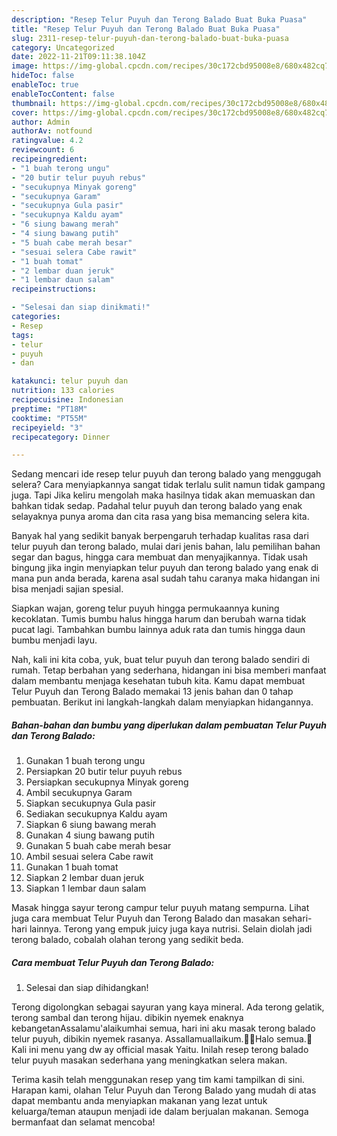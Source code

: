```yaml
---
description: "Resep Telur Puyuh dan Terong Balado Buat Buka Puasa"
title: "Resep Telur Puyuh dan Terong Balado Buat Buka Puasa"
slug: 2311-resep-telur-puyuh-dan-terong-balado-buat-buka-puasa
category: Uncategorized
date: 2022-11-21T09:11:38.104Z
image: https://img-global.cpcdn.com/recipes/30c172cbd95008e8/680x482cq70/telur-puyuh-dan-terong-balado-foto-resep-utama.jpg
hideToc: false
enableToc: true
enableTocContent: false
thumbnail: https://img-global.cpcdn.com/recipes/30c172cbd95008e8/680x482cq70/telur-puyuh-dan-terong-balado-foto-resep-utama.jpg
cover: https://img-global.cpcdn.com/recipes/30c172cbd95008e8/680x482cq70/telur-puyuh-dan-terong-balado-foto-resep-utama.jpg
author: Admin
authorAv: notfound
ratingvalue: 4.2
reviewcount: 6
recipeingredient:
- "1 buah terong ungu"
- "20 butir telur puyuh rebus"
- "secukupnya Minyak goreng"
- "secukupnya Garam"
- "secukupnya Gula pasir"
- "secukupnya Kaldu ayam"
- "6 siung bawang merah"
- "4 siung bawang putih"
- "5 buah cabe merah besar"
- "sesuai selera Cabe rawit"
- "1 buah tomat"
- "2 lembar duan jeruk"
- "1 lembar daun salam"
recipeinstructions:

- "Selesai dan siap dinikmati!"
categories:
- Resep
tags:
- telur
- puyuh
- dan

katakunci: telur puyuh dan 
nutrition: 133 calories
recipecuisine: Indonesian
preptime: "PT18M"
cooktime: "PT55M"
recipeyield: "3"
recipecategory: Dinner

---
```



Sedang mencari ide resep telur puyuh dan terong balado yang menggugah selera? Cara menyiapkannya sangat tidak terlalu sulit namun tidak gampang juga. Tapi Jika keliru mengolah maka hasilnya tidak akan memuaskan dan bahkan tidak sedap. Padahal telur puyuh dan terong balado yang enak selayaknya punya aroma dan cita rasa yang bisa memancing selera kita.


Banyak hal yang sedikit banyak berpengaruh terhadap kualitas rasa dari telur puyuh dan terong balado, mulai dari jenis bahan, lalu pemilihan bahan segar dan bagus, hingga cara membuat dan menyajikannya. Tidak usah bingung jika ingin menyiapkan telur puyuh dan terong balado yang enak di mana pun anda berada, karena asal sudah tahu caranya maka hidangan ini bisa menjadi sajian spesial.

Siapkan wajan, goreng telur puyuh hingga permukaannya kuning kecoklatan. Tumis bumbu halus hingga harum dan berubah warna tidak pucat lagi. Tambahkan bumbu lainnya aduk rata dan tumis hingga daun bumbu menjadi layu.


Nah, kali ini kita coba, yuk, buat telur puyuh dan terong balado sendiri di rumah. Tetap berbahan yang sederhana, hidangan ini bisa memberi manfaat dalam membantu menjaga kesehatan tubuh kita. Kamu dapat membuat Telur Puyuh dan Terong Balado memakai 13 jenis bahan dan 0 tahap pembuatan. Berikut ini langkah-langkah dalam menyiapkan hidangannya.

<!--inarticleads1-->

##### Bahan-bahan dan bumbu yang diperlukan dalam pembuatan Telur Puyuh dan Terong Balado:

1. Gunakan 1 buah terong ungu
1. Persiapkan 20 butir telur puyuh rebus
1. Persiapkan secukupnya Minyak goreng
1. Ambil secukupnya Garam
1. Siapkan secukupnya Gula pasir
1. Sediakan secukupnya Kaldu ayam
1. Siapkan 6 siung bawang merah
1. Gunakan 4 siung bawang putih
1. Gunakan 5 buah cabe merah besar
1. Ambil sesuai selera Cabe rawit
1. Gunakan 1 buah tomat
1. Siapkan 2 lembar duan jeruk
1. Siapkan 1 lembar daun salam


Masak hingga sayur terong campur telur puyuh matang sempurna. Lihat juga cara membuat Telur Puyuh dan Terong Balado dan masakan sehari-hari lainnya. Terong yang empuk juicy juga kaya nutrisi. Selain diolah jadi terong balado, cobalah olahan terong yang sedikit beda. 

<!--inarticleads2-->

##### Cara membuat Telur Puyuh dan Terong Balado:


1. Selesai dan siap dihidangkan!

Terong digolongkan sebagai sayuran yang kaya mineral. Ada terong gelatik, terong sambal dan terong hijau. dibikin nyemek enaknya kebangetanAssalamu&#39;alaikumhai semua, hari ini aku masak terong balado telur puyuh, dibikin nyemek rasanya. Assallamuallaikum.🙏🏻Halo semua.🤗Kali ini menu yang dw ay official masak Yaitu. Inilah resep terong balado telur puyuh masakan sederhana yang meningkatkan selera makan. 

Terima kasih telah menggunakan resep yang tim kami tampilkan di sini. Harapan kami, olahan Telur Puyuh dan Terong Balado yang mudah di atas dapat membantu anda menyiapkan makanan yang lezat untuk keluarga/teman ataupun menjadi ide dalam berjualan makanan. Semoga bermanfaat dan selamat mencoba!
